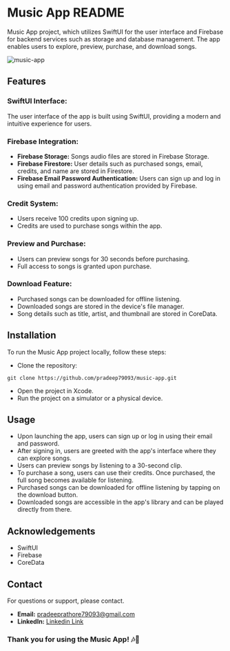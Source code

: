 # Music App README
Music App project, which utilizes SwiftUI for the user interface and Firebase for backend services such as storage and database management. The app enables users to explore, preview, purchase, and download songs.

<img style="max-width: 80%; height: auto;" alt="music-app" src="https://github.com/Pradeep7909/music-app/assets/125856691/d28e058f-463c-4807-8b58-934d15650a4e">

## Features

### SwiftUI Interface:
The user interface of the app is built using SwiftUI, providing a modern and intuitive experience for users.

### Firebase Integration:
* **Firebase Storage:** Songs audio files are stored in Firebase Storage.
* **Firebase Firestore:** User details such as purchased songs, email, credits, and name are stored in Firestore.
* **Firebase Email Password Authentication:** Users can sign up and log in using email and password authentication provided by Firebase.

### Credit System:
* Users receive 100 credits upon signing up.
* Credits are used to purchase songs within the app.

### Preview and Purchase:
* Users can preview songs for 30 seconds before purchasing.
* Full access to songs is granted upon purchase.

### Download Feature:
* Purchased songs can be downloaded for offline listening.
* Downloaded songs are stored in the device's file manager.
* Song details such as title, artist, and thumbnail are stored in CoreData.

## Installation
To run the Music App project locally, follow these steps:

- Clone the repository:

```
git clone https://github.com/pradeep79093/music-app.git

```

- Open the project in Xcode.
- Run the project on a simulator or a physical device.

## Usage
* Upon launching the app, users can sign up or log in using their email and password.
* After signing in, users are greeted with the app's interface where they can explore songs.
* Users can preview songs by listening to a 30-second clip.
* To purchase a song, users can use their credits. Once purchased, the full song becomes available for listening.
* Purchased songs can be downloaded for offline listening by tapping on the download button.
* Downloaded songs are accessible in the app's library and can be played directly from there.


## Acknowledgements
* SwiftUI
* Firebase
* CoreData

## Contact
For questions or support, please contact.

 * **Email:** pradeeprathore79093@gmail.com
 * **LinkedIn:** [Linkedin Link](https://in.linkedin.com/in/pradeep-rathore-5824a6237)

### Thank you for using the Music App! 🎶📱

